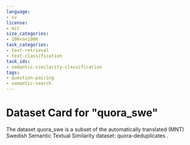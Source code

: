 ```yaml
---
language:
- sv
license:
- mit
size_categories:
- 10K<n<100K
task_categories:
- text-retrieval
- text-classification
task_ids:
- semantic-similarity-classification
tags:
- question-pairing
- semantic-search
---
```


# Dataset Card for "quora_swe"

The dataset quora_swe is a subset of the automatically translated (MNT) Swedish Semantic Textual Similarity dataset: quora-deduplicates .

